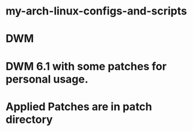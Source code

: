 # my-arch-linux-configs-and-scripts

# DWM

# DWM 6.1 with some patches for personal usage.

# Applied Patches are in patch directory
